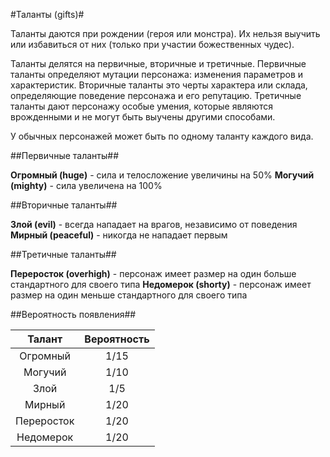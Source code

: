 #Таланты (gifts)#

Таланты даются при рождении (героя или монстра). Их нельзя выучить или избавиться от них (только при участии божественных чудес).

Таланты делятся на первичные, вторичные и третичные. Первичные таланты определяют мутации персонажа: изменения параметров и характеристик. Вторичные таланты это черты характера или склада, определяющие поведение персонажа и его репутацию. Третичные таланты дают персонажу особые умения, которые являются врожденными и не могут быть выучены другими способами.

У обычных персонажей может быть по одному таланту каждого вида.

##Первичные таланты##

**Огромный (huge)** - сила и телосложение увеличины на 50%
**Могучий (mighty)** - сила увеличена на 100%

##Вторичные таланты##

**Злой (evil)** - всегда нападает на врагов, независимо от поведения
**Мирный (peaceful)** - никогда не нападает первым

##Третичные таланты##

**Переросток (overhigh)** - персонаж имеет размер на один больше стандартного для своего типа
**Недомерок (shorty)** - персонаж имеет размер на один меньше стандартного для своего типа

##Вероятность появления##

Талант           | Вероятность
:---------------:|:------------:
Огромный         |1/15
Могучий          |1/10
Злой             |1/5
Мирный           |1/20
Переросток       |1/20
Недомерок        |1/20